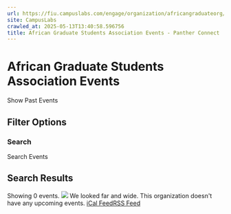 ```yaml
---
url: https://fiu.campuslabs.com/engage/organization/africangraduateorg/events
site: CampusLabs
crawled_at: 2025-05-13T13:40:58.596756
title: African Graduate Students Association Events - Panther Connect
---
```


# African Graduate Students Association Events
Show Past Events
## Filter Options
### Search
Search Events
## Search Results
Showing 0 events.
![](https://static.campuslabsengage.com/discovery/images/events_1.svg)
We looked far and wide.
This organization doesn't have any upcoming events.
[iCal Feed](https://fiu.campuslabs.com/engage/organization/africangraduateorg/events.ics)[RSS Feed](https://fiu.campuslabs.com/engage/organization/africangraduateorg/events.rss)
